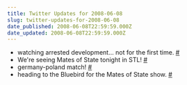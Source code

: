 ```yaml
---
title: Twitter Updates for 2008-06-08
slug: twitter-updates-for-2008-06-08
date_published: 2008-06-08T22:59:59.000Z
date_updated: 2008-06-08T22:59:59.000Z
---
```


- watching arrested development... not for the first time. [#](http://twitter.com/joelgoodman/statuses/829504523)
- We're seeing Mates of State tonight in STL! [#](http://twitter.com/joelgoodman/statuses/829915655)
- germany-poland match! [#](http://twitter.com/joelgoodman/statuses/829920496)
- heading to the Bluebird for the Mates of State show. [#](http://twitter.com/joelgoodman/statuses/830026101)
